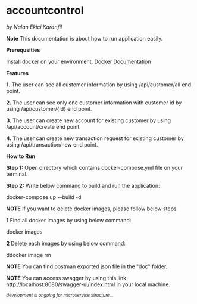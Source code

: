 # accountcontrol

*by Nalan Ekici Karanfil*

**Note** This documentation is about how to run application easily.

**Prerequsities**

Install docker on your environment. [Docker Documentation](https://docs.docker.com/get-docker/)

**Features**

**1.** The user can see all customer information by using /api/customer/all end point.

**2.** The user can see only one customer information with customer id by using /api/customer/{id} end point.

**3.** The user can create new account for existing customer by using /api/account/create end point.

**4.** The user can create new transaction request for existing customer by using /api/transaction/new end point.

**How to Run**

**Step 1:** Open directory which contains docker-compose.yml file on your terminal.

**Step 2:** Write below command to build and run the application:

docker-compose up --build -d

**NOTE** If you want to delete docker images, please follow below steps

**1** Find all docker images by using below command:

docker images

**2** Delete each images by using below command:

ddocker image rm <image id>
  
**NOTE** You can find postman exported json file in the "doc" folder.
  
**NOTE** You can access swagger by using this link http://localhost:8080/swagger-ui/index.html in your local machine.

<sub>*development is ongoing for microservice structure...*</sub>
